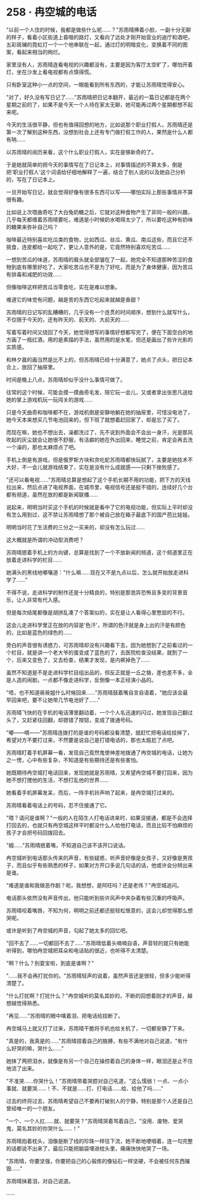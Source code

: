 <link rel="stylesheet" href="../styles/text.css" />
<h1>258 · 冉空城的电话</h1>

"以前一个人住的时候，我都是做些什么呢……？"苏雨晴捧着小脸，一副十分无聊的样子，看着小区街道上昏暗的路灯，又看向了远处才刚开始营业的迪厅和酒吧，五彩斑斓的霓虹灯一个一个地串联在一起，通过灯的明暗变化，变换着不同的图案，看起来相当的绚烂。

家里没有人，苏雨晴连看电视的兴趣都没有，主要是因为客厅太空旷了，哪怕开着灯，坐在沙发上看电视都有点慎得慌。

只有卧室这种小一点的空间，一眼能看到所有东西的，才能让苏雨晴觉得安心。

"对了，好久没有写日记了……"苏雨晴把日记本翻开，最近的一篇日记都是在两个星期之前的了，如果不是今天一个人待在家太无聊，她可能再过两个星期都想不起来呢。

今天的生活很平静，但也有值得回想的地方，比如说那个职业打假人，苏雨晴还是第一次了解到这种东西，没想到社会上还有专门做打假工作的人，果然是什么人都有呐……

以苏雨晴的阅历来看，这个什么职业打假人，实在是够新奇的了。

于是她就简单的把今天的事情写在了日记本上，对事情描述的不算太多，倒是把'职业打假人'这个词语给仔细地解释了一遍，结合了别人说的以及她自己分析的，写在了日记本上。

一旦开始写日记，就会觉得好像有很多东西可以写——哪怕实际上那些事情并不算很有趣。

比如说上次喂曲奇吃了大白兔奶糖之后，它就对这种食物产生了非同一般的兴趣，几乎每天都缠着苏雨晴要吃，难道是小时候奶水喝得太少了，所以要吃这种有奶味的糖果来弥补自己吗？

咖啡最近特别喜欢吃瓜类的食物，比如西瓜、丝瓜、黄瓜、南瓜这些，而且它还不挑食，连皮都给一起吃了，更让人意外的是，它竟然特别喜欢吃苦瓜……

一想到苦瓜的味道，苏雨晴的眉头就全部皱在了一起，她完全不知道那种苦涩的食物到底有哪里好吃了，大家吃苦瓜也不是为了好吃，而是为了身体健康，因为苦瓜有排毒和减肥的功效……

但像咖啡这样把苦瓜当零食吃，实在是难以想象。

难道它的味觉有问题，越是苦的东西它吃起来就越是香甜？

苏雨晴的日记写的乱糟糟的，几乎没有一个连贯的时间顺序，想到什么就写什么，不仅限于今天的，还有昨天的、前天的、大前天的……

写着写着时间又绕回了今天，她觉得想写的事情好想都写完了，便在下面空白的地方画了一瓶红酒，用的是素描的手法，虽然用的是水笔，但还是画出了些许光影的实质感。

和林夕晨的画当然是比不上的，但苏雨晴已经十分满意了，她点了点头，把日记本合上，放回了抽屉里。

时间是晚上八点，苏雨晴却似乎没什么事情可做了。

往常的这个时候，可能会摸一摸曲奇毛发，陪它玩一会儿，又或者拿出张思凡送给她的掌上游戏机玩一玩闯关的游戏……

只是今天曲奇和咖啡都不在，游戏机倒是安静地躺在她的抽屉里，可惜没电池了，她今天本来想买几节电池回来的，但下班了就想着赶回家了，却是忘了买了。

而现在嘛，她也不想出去，澡都洗过了，先不说到外面会不会出一身汗，光是那风吹起的灰尘就会让她很不舒服，有洁癖的她在外出回来，睡觉之前，肯定会再去洗一个澡的，那也太麻烦点了吧。

手机上倒是有游戏，但是俄罗斯方块和贪吃蛇苏雨晴都快玩腻了，主要是她技术不大好，不一会儿就游戏结束了，实在是没有什么成就感——只剩下挫败感了。

"还可以看电视……"苏雨晴总算是想起了这个手机长期不用的功能，把下方的天线拉出来，然后点进了电视界面，在城市里，电视信号还是挺不错的，连续好几个台都有频道，虽然在放的都是新闻联播……

说起来，明明当时买这个手机的时候就是看中了它的电视功能，但实际上平时却没有怎么用到过，这不禁让苏雨晴想了那个被自己放在箱子最底下的国产芭比娃娃。

明明当时花了生活费的三分之一买来的，却没有怎么玩过……

这大概就是所谓的冲动型消费吧？

苏雨晴摁着手机上的方向键，总算是找到了一个不放新闻的频道，这个频道里正在放着走进科学的栏目……

她满头的黑线地嘟嚷道："什么嘛……现在又不是九点以后，怎么就开始放走进科学了……"

不得不说，走进科学的制作还是十分精良的，特别是那诡异恐怖且多变的背景音乐，让人非常有代入感。

但是每次结尾都像是胡拼乱凑了个答案似的，实在是让人看得心里憋屈的不行。

这会儿走进科学里正在放的内容是'色汗'，所谓的色汗就是身上出的汗是有颜色的，比如是蓝色的绿色的……

旁白的声音很有诱惑力，可苏雨晴却没有兴趣看下去，因为她想到了之前看过的一个栏目，就是讲一个老大爷的蛋变成了蓝色的了，去医院检查没结果，就割了一个，后来又变色了，又去检查，结果才发现，是内裤掉色了……

虽然不知道是不是走进科学栏目组出品的，但反正就是一丘之貉，差也差不多，全是人造的闹剧，一点都不像走进科学，反倒像一本正经演小品的。

"唔，也不知道莜莜姐什么时候回来……"苏雨晴鼓着嘴自言自语着，"她应该会最早回来吧，要不让她带几节电池好了……"

苏雨晴飞快的在手机的电话薄里翻动着，一个个人名迅速的闪过，她发现自己翻过头了，又赶紧往回翻，却摁错了按钮，变成了拨通号码。

"嘟——嘀——"苏雨晴连拨打的是谁的号码都没看清楚，就赶忙把电话给挂掉了，希望对方不要打过来，不然要是说自己是打错电话的，那也太尴尬了点吧。

苏雨晴盯着手机屏幕一看，发现自己竟然鬼使神差地拨通了冉空城的电话，让她为之一愣，心中有些复杂，不知道是有些期待还是有些害怕。

她既期待冉空城打电话回来，发现她就是苏雨晴，又希望冉空城不要打回来，因为她不想打搅他的生活，不想打乱他的世界……

她看着手机屏幕发呆，而后，一阵手机铃声响了起来，是冉空城打过来的。

苏雨晴看着电话上的号码，忍不住接通了它。

"喂？请问是谁啊？"一般的人在陌生人打电话进来时，如果没接通，都是不会选择打回去的，也就只有冉空城这样平时都没什么人给他打电话，而且比较不怕麻烦的孩子才会把号码回拨回去。

"姆……"苏雨晴抿着嘴，不知道自己该不该开口说话。

冉空城听到电话那头传来的声音，有些疑惑，听声音好像是女孩子，又好像是男孩子，而且似乎有些熟悉的样子，如果对方开口多说几句话的话，他或许会分辨出来是谁。

"难道是谁和我做恶作剧？呃，我想想，是阿旺吗？还是老伟？"冉空城追问。

电话那头依然没有声音传出，他只能听到些许风声中夹杂着有些沉重的呼吸声。

苏雨晴咬着嘴唇，不知为何，明明之前还都还挺轻松惬意的，这会儿却觉得那么想哭呢。

或许是听到了冉空城的声音，勾起了她太多的回忆吧。

"回不去了……一切都回不去了……"苏雨晴低着头喃喃自语，声音轻的就只有她能听得到，哪怕冉空城把耳朵和电话贴的很近，也听得不太清楚。

"啊？什么？别耍宝啦，到底是谁啊？"

"……我不会再打扰你的。"苏雨晴轻声的说着，虽然声音还是很轻，但多少能听得清楚了。

"什么打扰啊？打扰什么？"冉空城听的莫名其妙的，不断的回想着刚才的声音，越想越觉得熟悉。

"再见……"苏雨晴的眼中噙着泪，把电话给挂断了。

冉空城马上就又打了过来，苏雨晴干脆将手机也给关机了，一切都安静了下来。

"真是的，我真是的……"苏雨晴捏着自己的胳膊，有些不满地对自己说道，"有什么好哭的嘛，哭什么……"

她抹了两把泪水，就像是有另一个自己在操控着自己的身体一样，眼泪还是止不住地流了出来。

"不准哭……你哭什么！"苏雨晴带着哭腔对自己吼道，"这么懦弱！一点、一点小事就、就要哭……！不、不就是……打、打电话……给、给他了吗……"

过去的终将过去，苏雨晴希望自己不要再打破别人的宁静，特别是那个人还是自己曾经唯一的一个朋友。

"一个、一个人扛……就、就要哭？"苏雨晴哭着骂着自己，"没用、废物、爱哭鬼，莫名其妙的你哭什么……！"

苏雨晴抱着枕头，泪像是断了线的珍珠一样往下流，她不断地哽咽着，连一句完整的话都说不出来了，最后只能把脑袋埋进枕头里，痛痛快快地哭了一场。

"苏雨晴，你要坚强，你要把自己的心锻炼的像钻石一样坚硬，不会被任何东西摧毁……"

苏雨晴抹着泪，对自己说道。

……
